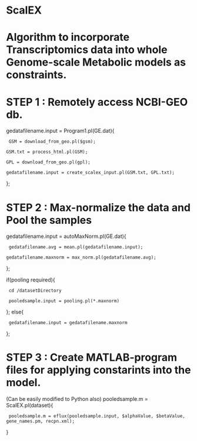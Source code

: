# ScalEX
# Algorithm to incorporate Transcriptomics data into whole Genome-scale Metabolic models as constraints.

# STEP 1 : Remotely access NCBI-GEO db.
gedatafilename.input = Program1.pl(GE.dat){

     GSM = download_from_geo.pl($gsm);
  
    GSM.txt = process_html.pl(GSM);
  
    GPL = download_from_geo.pl(gpl);
  
    gedatafilename.input = create_scalex_input.pl(GSM.txt, GPL.txt);
  
   };

# STEP 2 : Max-normalize the data and Pool the samples 
gedatafilename.input = autoMaxNorm.pl(GE.dat){

     gedatafilename.avg = mean.pl(gedatafilename.input);
  
    gedatafilename.maxnorm = max_norm.pl(gedatafilename.avg);
  
  };
  
if(pooling required){

     cd /datasetDirectory
  
     pooledsample.input = pooling.pl(*.maxnorm)
  
   };
 else{

     gedatafilename.input = gedatafilename.maxnorm
  
  };
  
# STEP 3 : Create MATLAB-program files for applying constarints into the model.
(Can be easily modified to Python also)
pooledsample.m = ScalEX.pl(dataset){

     pooledsample.m = eflux(pooledsample.input, $alphaValue, $betaValue, gene_names.pm, recpn.xml);
  
  }
